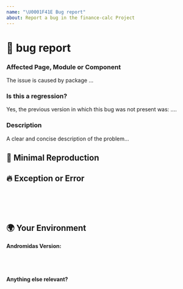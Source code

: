 ```yaml
---
name: "\U0001F41E Bug report"
about: Report a bug in the finance-calc Project
---
```


<!--🔅🔅🔅🔅🔅🔅🔅🔅🔅🔅🔅🔅🔅🔅🔅🔅🔅🔅🔅🔅🔅🔅🔅🔅🔅🔅🔅🔅🔅🔅🔅
Please search open and closed issues before submitting a new one.
Existing issues often contain information about workarounds, resolution, or progress updates.
🔅🔅🔅🔅🔅🔅🔅🔅🔅🔅🔅🔅🔅🔅🔅🔅🔅🔅🔅🔅🔅🔅🔅🔅🔅🔅🔅🔅🔅🔅🔅🔅🔅-->

# 🐞 bug report

### Affected Page, Module or Component

<!-- Can you pin-point one or more packages as the source of the bug? -->
<!-- ✍️edit: --> The issue is caused by package ...

### Is this a regression?

<!-- Did this behavior use to work in the previous version? -->
<!-- ✍️edit: --> Yes, the previous version in which this bug was not present was: ....

### Description

<!-- ✍️edit: --> A clear and concise description of the problem...

## 🔬 Minimal Reproduction

<!-- Issues that don't have enough info and can't be reproduced will be closed. -->

## 🔥 Exception or Error

<pre><code>
<!-- If the issue is accompanied by an exception or an error, please share it below: -->
<!-- ✍️edit: -->

</code></pre>

## 🌍 Your Environment

**Andromidas Version:**

<pre><code>
<!-- ✍️edit: -->

</code></pre>

**Anything else relevant?**

<!-- ✍️edit: Do any of these matter: operating system, IDE, package manager, HTTP server, ...? If so, please mention it below. -->
